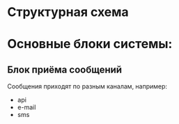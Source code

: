 # Структурная схема

# Основные блоки системы:

## Блок приёма сообщений

Сообщения приходят по разным каналам, например:
- api
- e-mail
- sms

